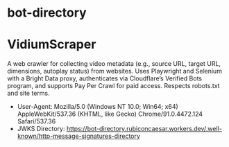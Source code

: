 # bot-directory
# VidiumScraper
A web crawler for collecting video metadata (e.g., source URL, target URL, dimensions, autoplay status) from websites. Uses Playwright and Selenium with a Bright Data proxy, authenticates via Cloudflare’s Verified Bots program, and supports Pay Per Crawl for paid access. Respects robots.txt and site terms.
- User-Agent: Mozilla/5.0 (Windows NT 10.0; Win64; x64) AppleWebKit/537.36 (KHTML, like Gecko) Chrome/91.0.4472.124 Safari/537.36
- JWKS Directory: https://bot-directory.rubiconcaesar.workers.dev/.well-known/http-message-signatures-directory
